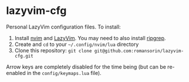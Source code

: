 # lazyvim-cfg

Personal LazyVim configuration files. To install:

1. Install [nvim](https://github.com/neovim/neovim/blob/master/INSTALL.md) and [LazyVim](https://www.lazyvim.org/installation). You may need to also install [ripgrep](https://github.com/BurntSushi/ripgrep?tab=readme-ov-file#installation).
2. Create and `cd` to your `~/.config/nvim/lua` directory
3. Clone this repository: `git clone git@github.com:romansorin/lazyvim-cfg.git`

Arrow keys are completely disabled for the time being (but can be re-enabled in the `config/keymaps.lua` file).
